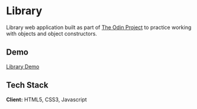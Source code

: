
# Library

Library web application built as part of [The Odin Project](https://www.theodinproject.com/) to practice working with objects and object constructors.


## Demo

[Library Demo](https://aq4rius.github.io/Library/)


## Tech Stack

**Client:** HTML5, CSS3, Javascript

